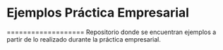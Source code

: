 # Ejemplos Práctica Empresarial
===================
Repositorio donde se encuentran ejemplos a partir de lo realizado durante la práctica empresarial.
